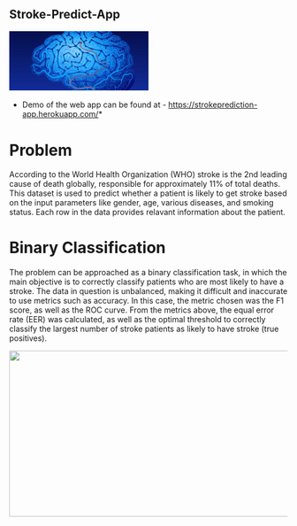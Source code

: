 ## Stroke-Predict-App

<div>
<img src="https://github.com/gprzy/stroke-prediction/blob/main/assets/stroke.jpeg" width="50%" height="50%"/>
</div>

* Demo of the web app can be found at - https://strokeprediction-app.herokuapp.com/*

# Problem
 
According to the World Health Organization (WHO) stroke is the 2nd leading cause of death globally, responsible for approximately 11% of total deaths.
This dataset is used to predict whether a patient is likely to get stroke based on the input parameters like gender, age, various diseases, and smoking status. Each row in the data provides relavant information about the patient. 

# Binary Classification

The problem can be approached as a binary classification task, in which the main objective is to correctly classify patients who are most likely to have a stroke. The data in question is unbalanced, making it difficult and inaccurate to use metrics such as accuracy. In this case, the metric chosen was the F1 score, as well as the ROC curve. From the metrics above, the equal error rate (EER) was calculated, as well as the optimal threshold to correctly classify the largest number of stroke patients as likely to have stroke (true positives).

<img src="https://github.com/shub-coder/Customer-Churn-Predictor/blob/main/img1.png" width="1550" height="300"/> 
